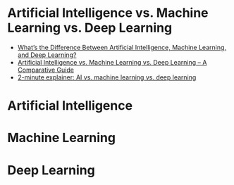 # Artificial Intelligence vs. Machine Learning vs. Deep Learning

* [What’s the Difference Between Artificial Intelligence, Machine Learning, and Deep Learning?](https://blogs.nvidia.com/blog/2016/07/29/whats-difference-artificial-intelligence-machine-learning-deep-learning-ai/)
* [Artificial Intelligence vs. Machine Learning vs. Deep Learning – A Comparative Guide](http://aibusiness.org/artificial-intelligence-vs-machine-learning-vs-deep-learning-a-comparative-guide/)
* [2-minute explainer: AI vs. machine learning vs. deep learning](https://medium.com/@johnkoetsier/2-minute-explainer-ai-vs-machine-learning-vs-deep-learning-c5150fd1721e#.2y8ry5rx2)

# Artificial Intelligence 
# Machine Learning 
# Deep Learning


